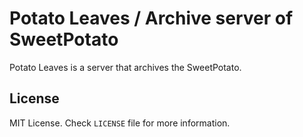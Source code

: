 # Potato Leaves / Archive server of SweetPotato

Potato Leaves is a server that archives the SweetPotato.

## License

MIT License. Check `LICENSE` file for more information.

